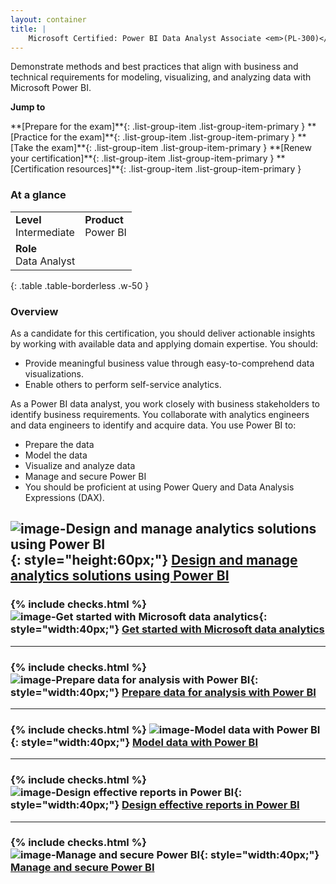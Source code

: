 ```yaml
---
layout: container
title: |
    Microsoft Certified: Power BI Data Analyst Associate <em>(PL-300)</em>
---
```


Demonstrate methods and best practices that align with business and technical requirements for modeling, visualizing, and analyzing data with Microsoft Power BI.

**Jump to**

<span class="list-group list-group-flush w-50">
**[Prepare for the exam]**{: .list-group-item .list-group-item-primary }
**[Practice for the exam]**{: .list-group-item .list-group-item-primary }
**[Take the exam]**{: .list-group-item .list-group-item-primary }
**[Renew your certification]**{: .list-group-item .list-group-item-primary }
**[Certification resources]**{: .list-group-item .list-group-item-primary }
</span>

### At a glance

|                                                           |                                                       |
|-----------------------------------------------------------|-------------------------------------------------------|
| **Level**<br /><span class="ms-3">Intermediate</span>     | **Product**<br /><span class="ms-3">Power BI</span>   |
| **Role**<br /><span class="ms-3">Data Analyst</span>      |                                                       |
{: .table .table-borderless .w-50 }

### Overview

As a candidate for this certification, you should deliver actionable insights by working with available data and applying domain expertise. You should:

- Provide meaningful business value through easy-to-comprehend data visualizations.
- Enable others to perform self-service analytics.

As a Power BI data analyst, you work closely with business stakeholders to identify business requirements. You collaborate with analytics engineers and data engineers to identify and acquire data. You use Power BI to:

- Prepare the data
- Model the data
- Visualize and analyze data
- Manage and secure Power BI
- You should be proficient at using Power Query and Data Analysis Expressions (DAX).

## ![image-Design and manage analytics solutions using Power BI]{: style="height:60px;"} [Design and manage analytics solutions using Power BI]

### {% include checks.html %} ![image-Get started with Microsoft data analytics]{: style="width:40px;"} [Get started with Microsoft data analytics]

---

### {% include checks.html %} ![image-Prepare data for analysis with Power BI]{: style="width:40px;"} [Prepare data for analysis with Power BI]

---

### {% include checks.html %} ![image-Model data with Power BI]{: style="width:40px;"} [Model data with Power BI]

---

### {% include checks.html %} ![image-Design effective reports in Power BI]{: style="width:40px;"} [Design effective reports in Power BI]

---

### {% include checks.html %} ![image-Manage and secure Power BI]{: style="width:40px;"} [Manage and secure Power BI]

[Design and manage analytics solutions using Power BI]: https://learn.microsoft.com/en-us/training/courses/pl-300t00/
[image-Design and manage analytics solutions using Power BI]: https://learn.microsoft.com/media/learn/credential/badges/course.svg

[Get started with Microsoft data analytics]: https://learn.microsoft.com/training/paths/data-analytics-microsoft/
[image-Get started with Microsoft data analytics]: https://learn.microsoft.com/training/achievements/overview-data-analysis-power-bi.svg

[Prepare data for analysis with Power BI]: https://learn.microsoft.com/training/paths/prepare-data-power-bi/
[image-Prepare data for analysis with Power BI]: https://learn.microsoft.com/training/achievements/data-preparation-in-power-bi.svg

[Model data with Power BI]: https://learn.microsoft.com/training/paths/model-data-power-bi/
[image-Model data with Power BI]: https://learn.microsoft.com/training/achievements/data-preparation-in-power-bi.svg

[Design effective reports in Power BI]: https://learn.microsoft.com/training/paths/power-bi-effective/
[image-Design effective reports in Power BI]: https://learn.microsoft.com/training/achievements/power-bi-effective.svg

[Manage and secure Power BI]: https://learn.microsoft.com/training/paths/manage-secure-power-bi/
[image-Manage and secure Power BI]: https://learn.microsoft.com/training/achievements/deploy-and-maintain-data-in-power-bi.svg

[Microsoft Certified: Power BI Data Analyst Associate]: https://learn.microsoft.com/en-us/training/courses/pl-300t00#:~:text=Microsoft%20Certified%3A%20Power%20BI%20Data%20Analyst%20Associate
[Prepare for the exam]: https://learn.microsoft.com/en-us/credentials/certifications/data-analyst-associate/?practice-assessment-type=certification#certification-prepare-for-the-exam
[Practice for the exam]: https://learn.microsoft.com/en-us/credentials/certifications/data-analyst-associate/?practice-assessment-type=certification#certification-practice-for-the-exam
[Take the exam]: https://learn.microsoft.com/en-us/credentials/certifications/data-analyst-associate/?practice-assessment-type=certification#certification-take-the-exam
[Renew your certification]: https://learn.microsoft.com/en-us/credentials/certifications/data-analyst-associate/?practice-assessment-type=certification#certification-renew-your-certification
[Certification resources]: https://learn.microsoft.com/en-us/credentials/certifications/data-analyst-associate/?practice-assessment-type=certification#:~:text=Renew%20your%20certification-,Certification%20resources,-Show%20less

